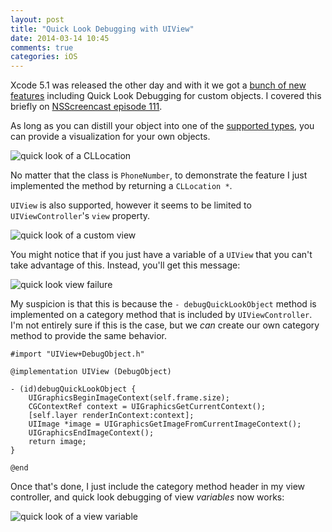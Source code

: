 ```yaml
---
layout: post
title: "Quick Look Debugging with UIView"
date: 2014-03-14 10:45
comments: true
categories: iOS
---
```


Xcode 5.1 was released the other day and with it we got a [bunch of new features](http://9to5mac.com/2014/03/10/xcode-5-1-iad-producer-4-1-2-released-with-improved-ios-7-1-compatibility/)
including Quick Look Debugging for custom objects.  I covered this briefly on
[NSScreencast episode 111](http://www.nsscreencast.com/episodes/111-xcode-5-1).


As long as you can distill your object into one of the [supported types](https://developer.apple.com/library/mac/documentation/IDEs/Conceptual/CustomClassDisplay_in_QuickLook/CH02-std_objects_support/CH02-std_objects_support.html#//apple_ref/doc/uid/TP40014001-CH3-SW1),
you can provide a visualization for your own objects.

![quick look of a CLLocation](https://benpublic.s3.amazonaws.com/blog/debug-location.png)

<!-- more -->

No matter that the class is `PhoneNumber`, to demonstrate the feature I just implemented the
method by returning a `CLLocation *`.

`UIView` is also supported, however it seems to be limited to `UIViewController`'s
`view` property.

![quick look of a custom view](https://benpublic.s3.amazonaws.com/blog/debug-view-controller-view.png)

You might notice that if you just have a variable of a `UIView` that you
can't take advantage of this.  Instead, you'll get this message:

![quick look view failure](https://benpublic.s3.amazonaws.com/blog/debug-view-fail.png)

My suspicion is that this is because the `- debugQuickLookObject` method is implemented
on a category method that is included by `UIViewController`.  I'm not entirely sure
if this is the case, but we _can_ create our own category method to provide the same behavior.

```objc
#import "UIView+DebugObject.h"

@implementation UIView (DebugObject)

- (id)debugQuickLookObject {
    UIGraphicsBeginImageContext(self.frame.size);
    CGContextRef context = UIGraphicsGetCurrentContext();
    [self.layer renderInContext:context];
    UIImage *image = UIGraphicsGetImageFromCurrentImageContext();
    UIGraphicsEndImageContext();
    return image;
}

@end

```

Once that's done, I just include the category method header in my view controller,
and quick look debugging of view _variables_ now works:

![quick look of a view variable](https://benpublic.s3.amazonaws.com/blog/debug-view.png)
